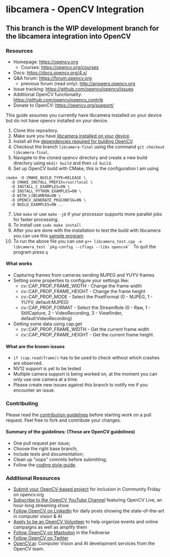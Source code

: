 # libcamera - OpenCV Integration 
## This branch is the WIP development branch for the libcamera integration into OpenCV

### Resources

* Homepage: <https://opencv.org>
  * Courses: <https://opencv.org/courses>
* Docs: <https://docs.opencv.org/4.x/>
* Q&A forum: <https://forum.opencv.org>
  * previous forum (read only): <http://answers.opencv.org>
* Issue tracking: <https://github.com/opencv/opencv/issues>
* Additional OpenCV functionality: <https://github.com/opencv/opencv_contrib>
* Donate to OpenCV: <https://opencv.org/support/>

This guide assumes you currently have libcamera installed on your device but do not have opencv installed on your device.
1. Clone this repository.
2. Make sure you have [libcamera installed on your device](https://libcamera.org/getting-started.html).
3. Install all the [dependencies required for bulding OpenCV](https://docs.opencv.org/4.x/d7/d9f/tutorial_linux_install.html).
4. Checkout the branch `libcamera-final` using the command `git checkout libcamera-final`.
5. Navigate to the cloned opencv directory and create a new build directory using ``mkdir build`` and then ```cd build```.
6. Set up OpenCV build with CMake, this is the configuration I am using
  ```
cmake -D CMAKE_BUILD_TYPE=RELEASE \
    -D CMAKE_INSTALL_PREFIX=/usr/local \
    -D INSTALL_C_EXAMPLES=ON \
    -D INSTALL_PYTHON_EXAMPLES=ON \
    -D WITH_LIBCAMERA=ON \
    -D OPENCV_GENERATE_PKGCONFIG=ON \
    -D BUILD_EXAMPLES=ON ..
```
7. Use `make` or use `make -j8` if your processor supports more parallel jobs for faster processing.
8. To install use `sudo make install`
9. After you are done with the installation to test the build with libcamera you can use this [sample program](https://paste.debian.net/1303027/)
10. To run the above file you can use ```g++ libcamera_test.cpp -o libcamera_test `pkg-config --cflags --libs opencv4` ```
    To quit the program press `q`


#### What works 
- Capturing frames from cameras sending MJPEG and YUYV frames
- Setting some properties to configure your settings like:
    - cv::CAP_PROP_FRAME_WIDTH - Change the frame width
    - cv::CAP_PROP_FRAME_HEIGHT - Change the frame height
    - cv::CAP_PROP_MODE - Select the PixelFormat (0 - MJPEG, 1 - YUYV, default:MJPEG)
    - cv::CAP_PROP_FORMAT - Select the StreamRole (0 - Raw, 1 - StillCapture, 2 - VideoRecording, 3 - Viewfinder, default:VideoRecording)
- Getting some data using cap.get
    - cv::CAP_PROP_FRAME_WIDTH - Get the current frame width
    - cv::CAP_PROP_FRAME_HEIGHT - Get the current frame height

#### What are the known issues
- `if (cap.read(frame))` has to be used to check without which crashes are observed.
- NV12 support is yet to be tested.
- Multiple camera support is being worked on, at the moment you can only use one camera at a time.
- Please create new issues against this branch to notify me if you encounter an issue.


### Contributing

Please read the [contribution guidelines](https://github.com/opencv/opencv/wiki/How_to_contribute) before starting work on a pull request.
Feel free to fork and contribute your changes.

#### Summary of the guidelines: (These are OpenCV guidelines)

* One pull request per issue;
* Choose the right base branch;
* Include tests and documentation;
* Clean up "oops" commits before submitting;
* Follow the [coding style guide](https://github.com/opencv/opencv/wiki/Coding_Style_Guide).

### Additional Resources

* [Submit your OpenCV-based project](https://form.jotform.com/233105358823151) for inclusion in Community Friday on opencv.org
* [Subscribe to the OpenCV YouTube Channel](http://youtube.com/@opencvofficial) featuring OpenCV Live, an hour-long streaming show
* [Follow OpenCV on LinkedIn](http://linkedin.com/company/opencv/) for daily posts showing the state-of-the-art in computer vision & AI
* [Apply to be an OpenCV Volunteer](https://form.jotform.com/232745316792159) to help organize events and online campaigns as well as amplify them
* [Follow OpenCV on Mastodon](http://mastodon.social/@opencv) in the Fediverse
* [Follow OpenCV on Twitter](https://twitter.com/opencvlive)
* [OpenCV.ai](https://opencv.ai): Computer Vision and AI development services from the OpenCV team.
